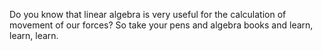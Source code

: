 Do you know that linear algebra is very useful for the calculation of movement of our forces?
So take your pens and algebra books and learn, learn, learn.